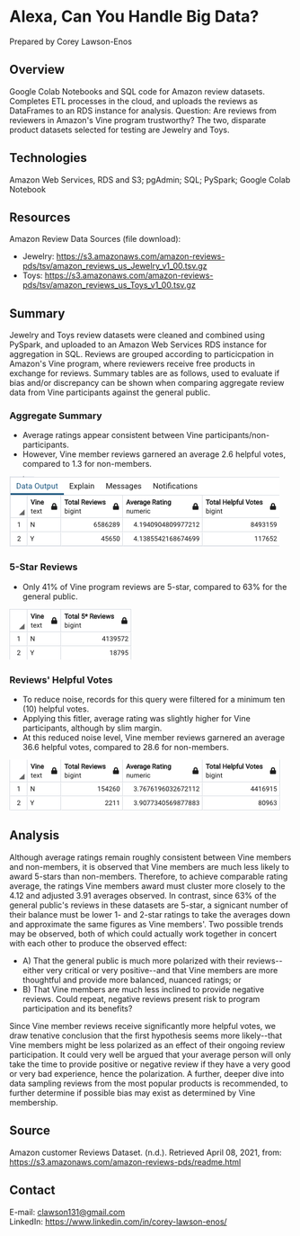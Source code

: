 # Alexa, Can You Handle Big Data?

Prepared by Corey Lawson-Enos

## Overview
Google Colab Notebooks and SQL code for Amazon review datasets. Completes ETL processes in the cloud, and uploads the reviews as DataFrames to an RDS instance for analysis. Question: Are reviews from reviewers in Amazon's Vine program trustworthy? The two, disparate product datasets selected for testing are Jewelry and Toys.

## Technologies
Amazon Web Services, RDS and S3; pgAdmin; SQL; PySpark; Google Colab Notebook

## Resources
Amazon Review Data Sources (file download):
   - Jewelry: https://s3.amazonaws.com/amazon-reviews-pds/tsv/amazon_reviews_us_Jewelry_v1_00.tsv.gz
   - Toys: https://s3.amazonaws.com/amazon-reviews-pds/tsv/amazon_reviews_us_Toys_v1_00.tsv.gz

## Summary
Jewelry and Toys review datasets were cleaned and combined using PySpark, and uploaded to an Amazon Web Services RDS instance for aggregation in SQL. Reviews are grouped according to particicpation in Amazon's Vine program, where reviewers receive free products in exchange for reviews. Summary tables are as follows, used to evaluate if bias and/or discrepancy can be shown when comparing aggregate review data from Vine participants against the general public. 

### Aggregate Summary
* Average ratings appear consistent between Vine participants/non-participants.
* However, Vine member reviews garnered an average 2.6 helpful votes, compared to 1.3 for non-members.

![General Summary](Images/review_summary.png)

### 5-Star Reviews
* Only 41% of Vine program reviews are 5-star, compared to 63% for the general public.

![5-Star Summary](Images/five_star_summary.png)

### Reviews' Helpful Votes
* To reduce noise, records for this query were filtered for a minimum ten (10) helpful votes.
* Applying this fitler, average rating was slightly higher for Vine participants, although by slim margin.
* At this reduced noise level, Vine member reviews garnered an average 36.6 helpful votes, compared to 28.6 for non-members.

![Helpful Votes Summary](Images/helpful_summary.png)

## Analysis
Although average ratings remain roughly consistent between Vine members and non-members, it is observed that Vine members are much less likely to award 5-stars than non-members. Therefore, to achieve comparable rating average, the ratings Vine members award must cluster more closely to the 4.12 and adjusted 3.91 averages observed. In contrast, since 63% of the general public's reviews in these datasets are 5-star, a signicant number of their balance must be lower 1- and 2-star ratings to take the averages down and approximate the same figures as Vine members'. Two possible trends may be observed, both of which could actually work together in concert with each other to produce the observed effect:

* A) That the general public is much more polarized with their reviews--either very critical or very positive--and that Vine members are more thoughtful and provide more balanced, nuanced ratings; or
* B) That Vine members are much less inclined to provide negative reviews. Could repeat, negative reviews present risk to program participation and its benefits?

Since Vine member reviews receive significantly more helpful votes, we draw tenative conclusion that the first hypothesis seems more likely--that Vine members might be less polarized as an effect of their ongoing review participation. It could very well be argued that your average person will only take the time to provide positive or negative review if they have a very good or very bad experience, hence the polarization. A further, deeper dive into data sampling reviews from the most popular products is recommended, to further determine if possible bias may exist as determined by Vine membership.

## Source

Amazon customer Reviews Dataset. (n.d.). Retrieved April 08, 2021, from: https://s3.amazonaws.com/amazon-reviews-pds/readme.html

## Contact
E-mail: clawson131@gmail.com<br>
LinkedIn: https://www.linkedin.com/in/corey-lawson-enos/
